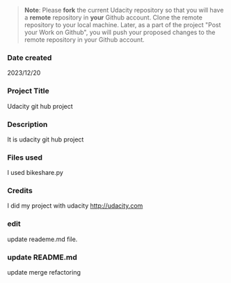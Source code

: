 >**Note**: Please **fork** the current Udacity repository so that you will have a **remote** repository in **your** Github account. Clone the remote repository to your local machine. Later, as a part of the project "Post your Work on Github", you will push your proposed changes to the remote repository in your Github account.

### Date created
2023/12/20

### Project Title
Udacity git hub project

### Description
It is udacity git hub project

### Files used
I used bikeshare.py

### Credits
I did my project with udacity
http://udacity.com

### edit
update reademe.md file.

### update README.md
update merge refactoring